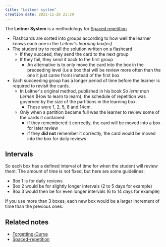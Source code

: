 ```yaml
---
title: "Leitner system"
creation date: 2021-11-20 21:29
---
```

The **Leitner System** is a methodology for [Spaced repetition](notes/Spaced-repetition.md)

- Flashcards are sorted into groups according to how well the learner knows each one in the *Leitner's learning box(es)*
- The student try to recall the solution written on a flashcard
  - If they succeed, they send the card to the next group
  - If they fail, they send it back to the first group
    - An alternative is to only move the card into the box in the preceeding level (i.e a box that will be review more often than the one it just came from) instead of the first box
- Each succeeding group has a longer period of time before the learner is required to revisit the cards. 
  - In Leitner's original method, published in his book _So lernt man Lernen_ (How to learn to learn), the schedule of repetition was governed by the size of the partitions in the learning box. 
    - These were 1, 2, 5, 8 and 14cm. 
  - Only when a partition became full was the learner to review some of the cards it contained
    - if they remembered it correctly, the card will be moved into a box for later review
    - if they **did not** remember it correctly, the card would be moved into the box for daily reviews
  
## Intervals
So each box has a defined interval of time for when the student will review them.
The amount of time is not fixed, but here are some guidelines:

- Box 1 is for daily reviews
- Box 2 would be for slightly longer intervals (2 to 5 days for example) 
- Box 3 would then be for even longer intervals (6 to 14 days for example)
 
 If you use more than 3 boxes, each new box would be a larger increment of time than the previous ones.
 
 ## Related notes
 
 - [Forgetting-Curve](notes/Forgetting-Curve.md)
 - [Spaced-repetition](notes/Spaced-repetition.md)